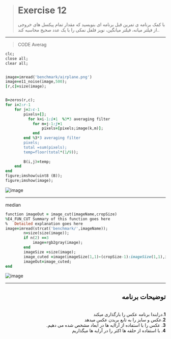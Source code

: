 
> # Exercise 12
>با کمک برنامه ی تمرین قبل برنامه ای بنویسید که مقدار تمام پیکسل های خروجی از فیلتر میانه، فیلتر میانگین، نویز فلفل نمکی را با یک عدد صحیح محاسبه کند..
***
>CODE
Averag
```ruby
clc;
close all;
clear all;


image=imread('benchmark/airplane.png')
image=e11_noise(image,500);
[r,c]=size(image);


B=zeros(r,c);
for i=2:r-1
    for j=2:c-1
        pixels=[];
          for k=i-1:i+1  %3*3 averaging filter
            for m=j-1:j+1
                pixels=[pixels;image(k,m)];
            end
        end %3*3 averaging filter 
        pixels;
        total =sum(pixels);
        temp=floor(total*(1/9));
        
        B(i,j)=temp;
    end
end
figure;imshow(uint8 (B));
figure;imshow(image);
```
![image](https://user-images.githubusercontent.com/48456571/113305026-dca0f900-9317-11eb-9c4f-6d1fb977095b.png)


****
median
```ruby
function imageOut = image_cut(imageName,cropSize)
%E4_FUN_CUT Summary of this function goes here
%   Detailed explanation goes here
image=imread(strcat('benchmark/',imageName));
        n=size(size(image));
        if n(2) ==3
            image=rgb2gray(image);
        end
        imageSize =size(image);
        image_cuted =image(imageSize(1,1)-(cropSize-1):imageSize(1,1),imageSize(1,2)-(cropSize-1):imageSize(1,2));
        imageOut=image_cuted;
end
```
![image](https://user-images.githubusercontent.com/48456571/113304816-a2cff280-9317-11eb-9e53-cb56e3e529bf.png)

***


<div dir="rtl">
<h2>توضیحات برنامه</h2> <br />
 <b>1</b>.درابندا برنامه عکس را بارگذاری میکند<br />
<b>2</b>.عکس و سایز  را به تابع بریدن عکس میدهد <br />
<b>3</b>. عکس را با استفاده از آراایه ها در ابعاد مشخص شده می دهیم.<br />
<b>4</b>. با استفاده از حلقه ها اکثر را در آرایه ها میگذاریم
    
</div>
